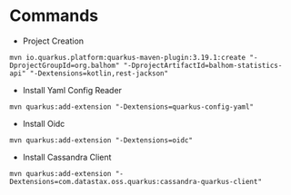 # Commands

* Project Creation

~~~
mvn io.quarkus.platform:quarkus-maven-plugin:3.19.1:create "-DprojectGroupId=org.balhom" "-DprojectArtifactId=balhom-statistics-api" "-Dextensions=kotlin,rest-jackson"
~~~

* Install Yaml Config Reader

~~~
mvn quarkus:add-extension "-Dextensions=quarkus-config-yaml"
~~~

* Install Oidc

~~~
mvn quarkus:add-extension "-Dextensions=oidc"
~~~

* Install Cassandra Client

~~~
mvn quarkus:add-extension "-Dextensions=com.datastax.oss.quarkus:cassandra-quarkus-client"
~~~
